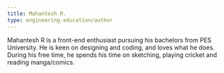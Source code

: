```yaml
---
title: Mahantesh R.
type: engineering-education/author
---
```

Mahantesh R is a front-end enthusiast pursuing his bachelors from PES University. He is keen on designing and coding, and loves what he does. During his free time, he spends his time on sketching, playing cricket and reading manga/comics.
